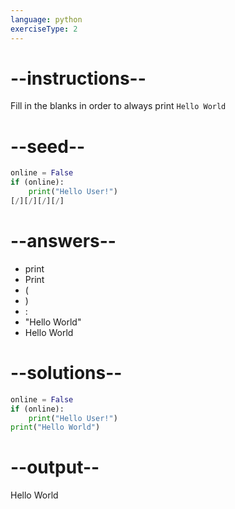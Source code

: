 ```yaml
---
language: python
exerciseType: 2
---
```


# --instructions--

Fill in the blanks in order to always print `Hello World`

# --seed--

```python
online = False
if (online):
    print("Hello User!")
[/][/][/][/]
```

# --answers--

- print
- Print
- (
- )
- :
- "Hello World"
- Hello World

# --solutions--

```python
online = False
if (online):
    print("Hello User!")
print("Hello World")
```

# --output--

Hello World
